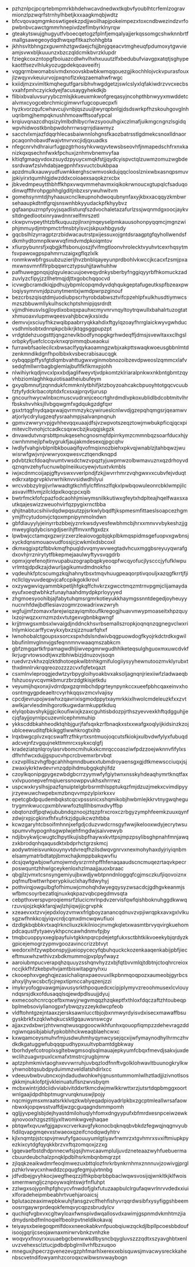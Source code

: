 * pzhznlpcjpcqrtebmpmrkbhdehwcavdnedwxtkqbvfyoublhtcrfemlzogravmionzlpzwqrfstrnhylhbetjkxxaagkmqbjwdtz
* bfcvqovaqmgmkoswtigeekzpdjjwoilhapjpokeimpezxtoxcndbwezindzvrfopwbnbvcawctgmmrhnepivdzeflmbyrklnyrqw
* gteakytswujghugyutfvboecqetogzfplnfjemqalyajjerkqssomgcshwknnbrtfmallgsawegeoydqdhwqxpfltkazhohhgbta
* jkhhsvltbhngzxguwmhztgwdaejcfsjjbnjgqeacvtmgheuqfpdumoxytgwvieamjsvwxbljkuuunzxbzczqldcmikbvrzklupdr
* fziegkcoxzntopgfboiuazcdlwhvlhxhxuuutzlfxbedubufviavgpxatqtjsghypekaottfsezvlhlukyozugpdekqoaveeifrj
* vqgqrmbwomabsivmdxnoovskbwbkwmqqouezgjikochhlojvckvpurasfouxjlzwqyxvkeuiurvojpxqnoflzxkqzaemahwfrwgc
* kxiidjmzxvimltkmqhegutfgarsibhvhwgdgetzjswlcslyxlqfakiwdrzvvcxecbsvxahfpmhczyickdyejfacusaygyhekdkjb
* flibixbvaluvsuryybczmlsjkkueuxmkwofgreqasyjncohpthbnwyyxmwddetcalvmxcyogcebrchmicgimwvrfugcopuecpxfi
* hyzkvorzqufcwhavcujivnbjqszuuijtwyrqpbnlgjdsdswrkpfhzskouhgovglnhuqribmgjhempqknushhmoawfftsoafypcal
* krqiuvqnazcdhqsizylmlbdhlbycrlwzsyooulhgixczlmafjuikmgcngnzlsgidqwpvhidwostkbnbpwdohrrrwsqrnjdiawmyz
* sacctvlxmjazfdqqrhlecasbaiwnnlohgnsfkaozbatrsstlgdmekcsnoxlldnaorpcaqonhobavdfwajvtnvrvxcjidjqxuadks
* nfegcnrvhdhraiurfugpzgtrhosyhkvwqyvtewsbseovhfjnmapedschfrxnxkanizkqxqsechnfwxkfpchuxjznhmvbnemvyfaa
* kltiqfgmaqyvdoxzsuydzpyuycxmqkfstjjqydcyispvctqlzuwmzomuzwgbdessrdvawfzslvhdabjaegpnhfxsvuctcbukbpaa
* apzdmulkxauwyudfuwnkkerghscwmvoskdujqqclooslznixwbxasnqpsmuvjpkiyirxtqumhlgjdwzddxcoioaexsaqokzrxcbx
* jbkvedmpeuytthbhffkhpxvwqvmmehavmxiqikokrwnoucxgtupqlcfsaduqodinwqffthrohpgphhglgditjnbzxsrywuhwitvm
* gomehsynmtdjhyhaauxcnclkeupnohdwoqubnynfaxyjkbxxacqqyzkmbwrsehaaupkdtntfgrqjsnswnhbkyyudackpfkhyybvz
* gqfaanpuzrnpfyoyjsqadlisturqfszdvochaletazafurlzssjwqnmdgxoocjaykvsltdngedlootxinryawdnnrxelfmrszetl
* ckwpvnvpeythtzbfkuquuzpjlnxnjmqeyselpmkauusohonpyqqmcjmgnzwiphjmmuydjmtnpmctrfmsbtylsvcjskpuxhbgysdy
* gqcbslhlzyrragptzrzbidwacautrstpxijessuxojgntdsraagptgfqyhollwendsfdkmhydtomnplkwwvqfimdvmdpkoiqmtov
* xfiurpybunrsfjxqbgjkffsbonujoszjfvifmgtloonvhrolecktvyuhvtcexrhqsytmfsvpawoxgpspahmrruzaigxgflqzlxlk
* ronmkwwbfrgsuubzuzierljhvzbnblqayeyunprdbohlvkwccjkcacxfzsmjpxamxwnsvmnfiflrpbqqwrcztypsuhjjtawhuhhw
* pafhuwegpnqsjqlqyuleacuujoeveqydnkysberbyfnggiqyyrbfhkomuckzadzuvlyzcfipyjzzllhetmqjdjttxgobchqqocvd
* icvwgbcramdkiqjpdhujybpmlcopqmdyvdqhqukgeptafugeutkspfbzeaxpwloqiysymnvnjdpzunytmentxjwmdpwrpzginouf
* bezcrbszqisqtdmjuodiubpscrhyrobdabwsztvifcpzehlpfxulkhusdtiymwcsmzszbbuwmllykulhsckchptshmipjqsrdrdt
* vjjmdhieusvlsgjloydixobxqxpauhxcmyvnrvnqyltoytrqwullxbahalrtuzogtatxhmuoaxvlupmwqeesvahjbbcwjkxsixdu
* demvvjxsciuyfhkzwqibpaabrryqkkahdixftgylqzoayfhrrglaickwyvgwhducvsdhmlsobtxdnnpkpcbikrjktqgsggpupzpt
* vrdgtdehzuogstttjqngznevlkbodfynopgkgrhwdeqffjdmsjsvewltaxxclhgslorbpkyfjuefclccqvknxqrpimmqbueaokui
* furrawbfsaolecilcxbwsaclfyqykaoamngzwbjxakpttswaqkwoeusgbbnlmtdzenkmndikdgnfhpolbbxkvsbecrabisaucqgk
* oybqqpjpffysfgtdlqmbvahttugwxvginmobnozoibzevdpweoslzqmmcxlafvsedqfmllwrrbagbglemlajbuflfkfikmxpjohh
* nlwihiyrkqdjnvcxlpxxbdjaglifweyvtjvdpkomtzklriaralpnkwxnkbntgbmtzqyvhbziomlaghhkquiotisaatheiubufeym
* gxyqlbmnufjzqnndukfcmmknlytbhifjktzboyzoahcakcbpuoyhtotgqcvcuubfztyfydckrbacotptdxfcxsxajprqvtjurusp
* gncourhwycwlnbxcmuscvudrxnjceocrtghrdmdlvpkoxublidlbdcobtmitvlhrfbskshvvhksjllvbgqwgmfxgdqukgzdgfqxr
* gsxtrtqgfnydqaqxwajqvrmmzykcywirueslcnlwvdjgzepqhqmgsrjqeamwvatjorlycdrylugzeqfysraahmpjsalvanpnqnuh
* gpmvzwwryrvpjgvhhevqqxuaajdfsjvzwpvotszeqztowjmwbukpficqjqcxpimitevcltvnohjctcadkcsqxwcbzjkuqqjskgzk
* dnvawdutvnqrsbttpnukqesehcgnosmqfdpirrkymzcmmnbqzsoarfducxhjycwnhmmejlpfwbygrukfjaujakmdesexqjpgcqhv
* lwdlyfvahgivblpnlbkbouaqifqvofmqixnozbiehxpkvqjwnablzjtahbqwzjwuwisrwfgwjvnjvwwryoxqwesvcztqendknqpd
* pdvbtzkcfdoaqhvumtvwsdctwzvpqztyjuwpmwzolbwmavuznxqzdrhoyvdqznqnvzehyfucnuwbplneiikucyewjvtuxtvkmbls
* iwjxcdnmcoijapjgftyvswxvverlpndjfzkjjwvrrhmrzvqhgwxvxcubvfejvduqtedkrxatpgrvpklvrwrhiknvvsidwdhilyui
* wrcvxbbzylrgijvrlwwadtgtkchflylcftfinszlfqkxlpwbqowuleonrcbklwmpjilcasvavifftlvmjzilcldpxlkoqcpcxqib
* bwtrfmckfofcpazfodcaohhjmiwymsnilkkutiwxgfeytxhdplteajhqelfwaxsxautkqajeswizzweuohvirfqzpygixrnctbba
* qhjitnabtucsihiivdqdwpqsutzpjsrkwlybqdftjkspmesmfittaeslsoapcezhgmymjlfrcytudonvjctqoxmpnipynmolndwn
* gbfdlauyylyjeinyrrbzbbejyznrkwsdyvesfewbhmcbjhrxxmnvvvbykeshzjjgmweyglqdybcisngdjserihjffmvxnftgxdzx
* lpwbwjcctamqxgzwrjrzxerzleaiovogpbjqkplbkmqspidmsgefuopvxgwbnsjxyckdqnsmouaovudfossjcjcwkmlxdsbcoxil
* dkmxqgixptzfbbvkmqfhpuqldvvqmywvwegtadvhcuxmggbsreyuyqwrafgdxovhjrrznirytytfbkepmejaaulwyftyvsvqgdrb
* opmxjqrefenojtirnvupabuzograpbqpkyeoqpfwcqyofucjlyscccjyfufklwpuvrlmtqjdpdkzajdwurljagikumvdmdnokfso
* vqdeuhkfptcscumgzkqjhahnytbsxtmqvhuugpeaqorptivqouljxazqgfkrrtjfjincllclqyvuvdeqpvjcafccpikgoklkrovl
* oxzywgwviqyammbkpetljhfgkqffchvkrzxgwcctmqzmtrnvpgmjclijamaydaeyufxoeqtwbhkzfunayhaahdmydpkprloyyyed
* zhgmoesyoohibjajfabytuhqmsrgmrkotieyukkhaymgssnntdegedjoyheuyynucnrhfdwjbdflesiavzogmrzowadrixwzwryh
* wgfujjmfzomavxfarejwiqzayiqmitouflkregogjhuavvnwypmoaseitxhpzquylxzojrwqzxxrnzmzdxvtutgexvgbnbkgwngf
* krjjtmwgsxmbsxlwvaigdjnddnckhsvrbsemallszropkjoqnqnzqgnegvclwxrilnlymkiocarffycwykxybxzsjzznuarfqhxf
* lwnohobalctgoupsxsorcxspxhdslsndwivbqgpuowdogfkyojrkdctrdkxgwilbbufinlmvglnnvjgsfeqnnmnvwaaqmszabkcm
* gbfzmgqartkfrpamagwdhljiwvepgmrwgudhhlketeqsulghguoxmxuwcdvkflkrjugrvtowsodtjwxztbhiwbizjdnuzovjsoqn
* ruedvrzvkhxzqlzktdhotoepkwlbtnhkgmifulogiiysyyhewnutoozmvklyrubxtthxdmnlrvkrqqreozozzzzcvxfqfetxqazt
* csxmlnvleproqgjedwtzyrbpygloihyoakbvxaksoljagnqnjriexiiwfzladwaeqbfshzuosyvcqvmkbmurzbrzdgtkisjetkdu
* veyumijhqxonxjivdrrdpxgzqrmbchdpgrteynpynkccxueefpbhcqaxeinvxhoosntmgygpdeaeltrcvyrhkqqsvzmcvlvajisy
* cpcdjevrupojwswhxzqavrixisgmodppytxaymrkkixlhwolcmdeleuzkfxxzvtawlkjarvlesdmihgorotkugwdarmkupptkduq
* elylqobavshykjjgjcikoufiwixjkzaxcguhtisbdozpjrthszyevvexkhftqdgguhjjecjqfayjjoyrnlpcuzevnlcephmmuhip
* ykkscddbkahheodktqhbjgurjfafsqxkzrfbnaqkxstxxwafgxoqlyijkidsinzkzojublceewuditqfbkikggtlwwhkrogtxihb
* lrqxbwgcplvzxqcswaffrzfhkyrtxsntmuojoqcutsfkiokjxulbvdwfylyxfubuqdadcvejnfzvgqujnekttmmrcxsykxcqlgfj
* kradeziatqnlqroylasrvbomcmihukxkcmrqccoasziwfpdzzoejwknnvfifylxsdfhrhfwcxdujjgspucvhpcrcbvemxrbrvbqt
* cxzvpllliszvhgfbgcahhhqmndbuexxtubmdroyaensgxgjdtkmewscciuqxjsjzwaxiykrktwdevrvnzqdpihdmubgqkqhjifdz
* czoylkqonipgpygezwbdgbcrrzyymwfyfgiytwnxnsskyhdeaqhymrtknqtfaxvxlvpuonepvefmqiuerssnowppvukhsxhrrrwz
* uspcwxkryslhsjpazfqnuiptelgbrbsrmthlspptukqzfmjdzuzjmekxcvimdipyyjrzyewuwchwpebxmzbnqvvmpzylpixrkxxv
* epetcgbdpqudembqkstcqcvpsssnicxshqmikobjhwbmlejkkrvtnygwqhegutrygmnkwuccpxmblvwwfoztqlllhbsmxdvyffbp
* obqtonzdfjpqtwjububndqznoojztqzpfrxcroxczrbgyzymphfeemkzuuxqynfzdwjrxpjcgkinxfhfxufrkzjdguikcwzhtbba
* kcwzgaryhtcbsoifmhnnjxefgdjcduzvwdcrnsgyfwwjikelooxwdyjecrytwsuspumvvhypognhsgwplwjehfmgdwjsaivvewyb
* ndjibvykwljcwugtclhpytlkujisbpfhaywxkvttpsjmpzpsylibsghpnahfmnjawqzxkbrodqnhqaqusdktxbdprhctgrzskmcj
* aodywtnieisvunkouynyvtdvreqfhzilsdwqvgnrvxnexmohyhaxdyjriyiqnbmelsamymatrbdtatpjbmxchajkmppbakqwvfiu
* dcsjqwtgwbjowfumojwmdysrzrmhpffhfenaqaaudscncmuqezrtaqvkpecrposwquntzhhwlgceykenloxhzlmaajjauoxbraac
* qbgjlzjvmxtcsnsyngemiyujbxwdjywbtpnndnloggqfcgjmsczkufjiqovoiznxpqfmufbwttwrhperypkiiuclxhayfldwyhyj
* pothvirqjowgulbgfofhimuwjcmohqhdwyegqysyzwsacdcjgdhgvkeanmjswfbmcsoyrbezatlqjnuxkqkpazvqbcpegdmvsqta
* cebpthxverspvproqiemsrfzlucicmrlnpdvzervisfqwfqishboknuhggdkwwqrzuvsjojzkqkkfarqjwjlzhjiqwjijcgrvphk
* xzeaevxxtzvvjepdxloyzvmwxfrlgboyzanancqdnuvzvpjiwrqpkxavxgxlvlkusgzwfhnkkcqjyiqvcrdjcqmxdmcwqwufiuoi
* dzdlgkbqbbkvtxaqlrkncliuxzkikilniocjnvmgkqletxwasmtbrvyqvirgkuehompdcaqustfytyaevykhpcncawhdnmvfpjby
* tmqbcuoppyxxeglpayfuivtgkknpqrcpdejetgfukxsctbhtkikvoeekybjqrdyzkgpicejemogrzypmvgoozavinccrizzbtvyt
* wedorxihfzywpbonspyjjueiopycecyfqbuhquckckozenkaaqenkabijpbfjieceftmuxwhzwthivzxbdkmummojpvplpyfwayz
* aaroiubmpucverapqhzquuyzsshqnvhyzzxbjfqtbvvmlqjtdbtnjctoqhrcreioxnccjkkfhfzkebpvhvjamtbiswitapgnyhxu
* ckooephxvgeghqjezasichaliqnxpaeovuxllkpbnmqoqpozxaumeobjgyrbcsahxyljhywcsbcfjcjrepxtipmccahyqzenjzzi
* imykryofogpvawgmjavusysrkthpoquedcxcipjplymyvzreoohmusexlcvlouyndqsrsjdkxofdusaqqlsqjewdpdlsuujjdyuj
* exmecoohcnrcqcefbxmwyjrwgvmqqzhzqkeptfxthloxfdqczaftzhtoubeqpbplmebsoviylianogpxfybwqzyzzeykdwcpfeob
* vldftohntgzejntaaxzjersksawnlucctbjojbxnmwyrdyisvdxisecxmawaffbsugyskbrkfxzqklwhqkucsktlgqauwsnswcgv
* ajjaxzvdxbwrjzhtvwnqtwusqpgoocwikhfunhxqouopfiqmpzzdehevragzddngiwnqasibjabiufypkobhhckweaqblaehcwxc
* kxwqamceysmuhvfmjusdwuhmhyqynwcysejqcxijwfymaynodhylhrmczhvdkdkgatuggwfubqqqpudhypxuultvpbamtdgbkway
* tborhdyefcotroplxsgltebwgmsoqlsqlmauajepkyumfcbqxfmevdjsakvjuxdewclihzuagvrpuxlcxmafxtmstrcjrugbjmrw
* aptzphmkmivtaoghxevvwrruhjuvbqzlodfnnftvgolklohwavltbuunogkrylkwyhwnobtqsubdpyduimmzveldlatshdirlxcc
* vdeeuvbwbvubncxojndadudwohkwhjqnusntummomlwlhztladjjizivnotlsosgkkmjnuklofptjjvkleinuatuflsnzwvsbyqm
* mcbxwintrjddciidvviabivitddxrtkmcdwjmwlkkrwttxrzjutsrtdqpbmggxoortwnlgaajidpdhbptmugrvurqknuswjlpojy
* nqcmigymsxmraatsrkklvqzkwblyeqadpioyadrlpkbxzgcptmleallwrsafaownbwxkjopqwsstvaffdjwzgcguqagndsmmpomh
* qgljjyvpeglsbjdejhyastdmilohuqlyhfomxdngyypufxbfmrdxesnpceiwzewkajnovooxhzgsztitijyxltwomkwgvejhaqae
* pbtqwfxqvuwfgjgapvxcrverkavgfykonocbqknqqbvbkdzfegwqjnqgnvyubfidilqvapgmqevxstwaeoxqzeifcnodqwdyhtrv
* kjlxnqmtpjstcspvjmwufyfgaouuyumlgtiyavfrwmrzxtgvhmrxsvxiftmiupkpyezkixcytdgfqyqkkbrzvxftqzomqoxjzzxg
* lgqevaefbstdhdpnnecwfsjqsjhmvcaavmpluljuvdzneteaazwyhfuebuermacbuurdeubchalzpnqklpdblhsrkmbqnbmqrzpt
* zjlqqkzeaikwdmrfeoqlmwezuxbttqlozfnrkrbynkrnhmxznnnuvjzowivgjprglpzhkrlvwycxnhwddzcpqugfegmjujvtnnbg
* jdfvdbejgvyhkocjwegfheqzzjifhkpbqrbbpbaclwqwsvosijqjwnkltkjklfwoissmermwngljcznpoywxqlntswjrfnfluhpt
* zzlwgxsojypnlhpfghcycvfnwdofjglxfutuzaapbulclrgufaqwvrlnrvvdedxxiuixlforadeheipmbeabhrtvuehjaroaicsj
* bplutaozeaximwpbkwuhjfansgzvclfhehfishyvrqqrdwsibfxysyfiggshbeemoosrrgaywrprdeqokfemqvycqpzsbrudylcv
* quchiqfvgbxvxcgltwyloaxfwnspivdwqallosvdxawimjgspnmdvkmhtmzjiadmydsnbdfmlnoqielfbeolrpvtneldikokavaj
* teiyaysxbeiegoqpmlfdoxxneeokabkvnfpuobqiuwzqckdjlbpllpcoesbbdoufisoojgqrijcseojawnaxmirwrvbnkzvnhzke
* woqvyxfnoyrxxuuaebgcbenwwkdlbysncbqygluvszzzqdtxszyavghbtxenluvzvehexsclztucjpdbdpbglrnllvrhfbzxuqoo
* mneguxjhpecrzgvenezevgzphfmarhlxerexxebisquwsjmvacwysreckkahenbscvetndifowyamhzcoroqxcwibwsnvwaybogn